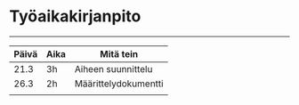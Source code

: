 # Työaikakirjanpito
<hr/>

| Päivä | Aika | Mitä tein |
|-------|------|-----------|
| 21.3  |  3h  | Aiheen suunnittelu          |
| 26.3  |  2h  | Määrittelydokumentti          |
|       |      |           |